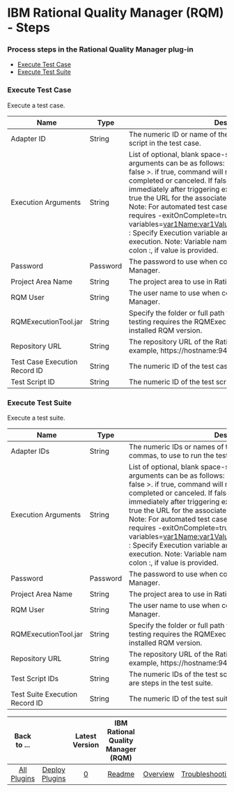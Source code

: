 
# IBM Rational Quality Manager (RQM) - Steps

### Process steps in the Rational Quality Manager plug-in

* [Execute Test Case](#execute_test_case)
* [Execute Test Suite](#execute_test_suite)


### Execute Test Case

Execute a test case.


| Name | Type | Description                                                                                                          | Required |
| ---- | ---- | -------------------------------------------------------------------------------------------------------------------- | -------- |
| Adapter ID | String | The numeric ID or name of the adapter to use to run the test script in the test case. | No |
| Execution Arguments | String | List of optional, blank space-separated arguments. The arguments can be as follows: 1. -exitOnComplete=< true or false >. if true, command will not exit until execution is completed or canceled. If false (default), command will exit immediately after triggering execution. 2. -printResultUrl=<true or false> : If true the URL for the associated execution result will be logged. Note: For automated test case execution, this option also requires -exitOnComplete=true to be specified. 3. -variables=<var1Name:var1Value,var2Name:,va3Name:var3Value> : Specify Execution variable and optional values to be passed to execution. Note: Variable name and value are separated by colon :, if value is provided. | No |
| Password | Password | The password to use when connecting to Rational Quality Manager. | Yes |
| Project Area Name | String | The project area to use in Rational Quality Manager. | Yes |
| RQM User | String | The user name to use when connecting to Rational Quality Manager. | Yes |
| RQMExecutionTool.jar | String | Specify the folder or full path to the RQMExecutionTool.jar. RQM testing requires the RQMExecutionTool.jar that matches the installed RQM version. | Yes |
| Repository URL | String | The repository URL of the Rational Quality Manager server. For example, https://hostname:9443/qm. | Yes |
| Test Case Execution Record ID | String | The numeric ID of the test case execution record to run. | Yes |
| Test Script ID | String | The numeric ID of the test script to run in the test case. | No |

### Execute Test Suite

Execute a test suite.


| Name | Type | Description                                                                                                          | Required |
| ---- | ---- | -------------------------------------------------------------------------------------------------------------------- | -------- |
| Adapter IDs | String | The numeric IDs or names of the adapters, separated by commas, to use to run the test scripts in the test suite. | No |
| Execution Arguments | String | List of optional, blank space-separated arguments. The arguments can be as follows: 1. -exitOnComplete=< true or false >. if true, command will not exit until execution is completed or canceled. If false (default), command will exit immediately after triggering execution. 2. -printResultUrl=<true or false> : If true the URL for the associated execution result will be logged. Note: For automated test case execution, this option also requires -exitOnComplete=true to be specified. 3. -variables=<var1Name:var1Value,var2Name:,va3Name:var3Value> : Specify Execution variable and optional values to be passed to execution. Note: Variable name and value are separated by colon :, if value is provided. | No |
| Password | Password | The password to use when connecting to Rational Quality Manager. | Yes |
| Project Area Name | String | The project area to use in Rational Quality Manager. | Yes |
| RQM User | String | The user name to use when connecting to Rational Quality Manager. | Yes |
| RQMExecutionTool.jar | String | Specify the folder or full path to the RQMExecutionTool.jar. RQM testing requires the RQMExecutionTool.jar that matches the installed RQM version. | Yes |
| Repository URL | String | The repository URL of the Rational Quality Manager server. For example, https://hostname:9443/qm. | Yes |
| Test Script IDs | String | The numeric IDs of the test scripts, separated by commas, that are steps in the test suite. | No |
| Test Suite Execution Record ID | String | The numeric ID of the test suite execution record to run. | Yes |



|Back to ...||Latest Version|IBM Rational Quality Manager (RQM) ||||
| :---: | :---: | :---: | :---: | :---: | :---: | :---: |
|[All Plugins](../../index.md)|[Deploy Plugins](../README.md)|[0]()|[Readme](README.md)|[Overview](overview.md)|[Troubleshooting](troubleshooting.md)|[Usage](usage.md)|
